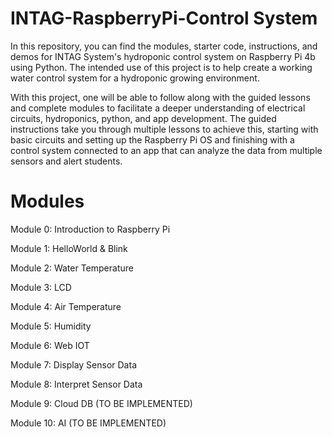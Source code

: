 # INTAG-RaspberryPi-Control System
In this repository, you can find the modules, starter code, instructions, and demos for INTAG System's hydroponic control system on Raspberry Pi 4b using Python. The intended use of this project is to help create a working water control system for a hydroponic growing environment. 

With this project, one will be able to follow along with the guided lessons and complete modules to facilitate a deeper understanding of electrical circuits, hydroponics, python, and app development. The guided instructions take you through multiple lessons to achieve this, starting with basic circuits and setting up the Raspberry Pi OS and finishing with a control system connected to an app that can analyze the data from multiple sensors and alert students.


# Modules
Module 0: Introduction to Raspberry Pi

Module 1: HelloWorld & Blink

Module 2: Water Temperature

Module 3: LCD

Module 4: Air Temperature

Module 5: Humidity

Module 6: Web IOT

Module 7: Display Sensor Data

Module 8: Interpret Sensor Data

Module 9: Cloud DB (TO BE IMPLEMENTED)

Module 10: AI (TO BE IMPLEMENTED)


